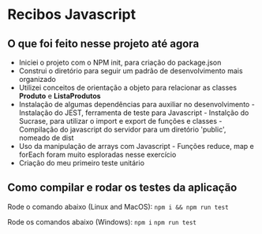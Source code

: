 # Recibos Javascript

## O que foi feito nesse projeto até agora

- Iniciei o projeto com o NPM init, para criação do package.json
- Construi o diretório para seguir um padrão de desenvolvimento mais organizado
- Utilizei conceitos de orientação a objeto para relacionar as classes **Produto** e **ListaProdutos**
- Instalação de algumas dependências para auxiliar no desenvolvimento
      - Instalação do JEST, ferramenta de teste para Javascript
      - Instalção do Sucrase, para utilizar o import e export de funções e classes
      - Compilação do javascript do servidor para um diretório 'public', nomeado de dist
- Uso da manipulação de arrays com Javascript
      - Funções reduce, map e forEach foram muito esploradas nesse exercício
- Criação do meu primeiro teste unitário
## Como compilar e rodar os testes da aplicação

Rode o comando abaixo (Linux and MacOS):
`npm i && npm run test` 

Rode os comandos abaixo (Windows):
`npm i`
`npm run test`
